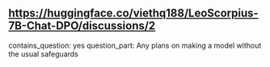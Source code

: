## https://huggingface.co/viethq188/LeoScorpius-7B-Chat-DPO/discussions/2

contains_question: yes
question_part: Any plans on making a model without the usual safeguards